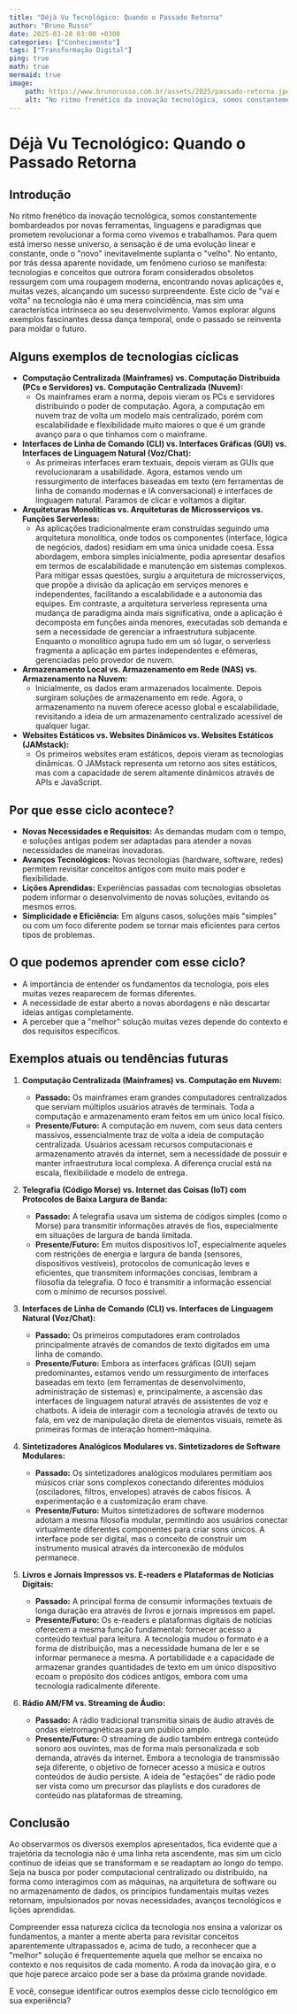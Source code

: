 ```yaml
---
title: "Déjà Vu Tecnológico: Quando o Passado Retorna"
author: "Bruno Russo"
date: 2025-03-28 03:00 +0300
categories: ["Conhecimento"]
tags: ["Transformação Digital"]
ping: true
math: true
mermaid: true
image: 
    path: https://www.brunorusso.com.br/assets/2025/passado-retorna.jpeg
    alt: "No ritmo frenético da inovação tecnológica, somos constantemente bombardeados por novas ferramentas, linguagens e paradigmas que prometem revolucionar a forma como vivemos e trabalhamos."
---
```


# Déjà Vu Tecnológico: Quando o Passado Retorna

## Introdução


No ritmo frenético da inovação tecnológica, somos constantemente bombardeados por novas ferramentas, linguagens e paradigmas que prometem revolucionar a forma como vivemos e trabalhamos. Para quem está imerso nesse universo, a sensação é de uma evolução linear e constante, onde o "novo" inevitavelmente suplanta o "velho". No entanto, por trás dessa aparente novidade, um fenômeno curioso se manifesta: tecnologias e conceitos que outrora foram considerados obsoletos ressurgem com uma roupagem moderna, encontrando novas aplicações e, muitas vezes, alcançando um sucesso surpreendente. Este ciclo de "vai e volta" na tecnologia não é uma mera coincidência, mas sim uma característica intrínseca ao seu desenvolvimento. Vamos explorar alguns exemplos fascinantes dessa dança temporal, onde o passado se reinventa para moldar o futuro.


## Alguns exemplos de tecnologias cíclicas

* **Computação Centralizada (Mainframes) vs. Computação Distribuída (PCs e Servidores) vs. Computação Centralizada (Nuvem):**
	* Os mainframes eram a norma, depois vieram os PCs e servidores distribuindo o poder de computação. Agora, a computação em nuvem traz de volta um modelo mais centralizado, porém com escalabilidade e flexibilidade muito maiores o que é um grande avanço para o que tínhamos com o mainframe.
* **Interfaces de Linha de Comando (CLI) vs. Interfaces Gráficas (GUI) vs. Interfaces de Linguagem Natural (Voz/Chat):**
	* As primeiras interfaces eram textuais, depois vieram as GUIs que revolucionaram a usabilidade. Agora, estamos vendo um ressurgimento de interfaces baseadas em texto (em ferramentas de linha de comando modernas e IA conversacional) e interfaces de linguagem natural. Paramos de clicar e voltamos a digitar.
* **Arquiteturas Monolíticas vs. Arquiteturas de Microsserviços vs. Funções Serverless:**
	* As aplicações tradicionalmente eram construídas seguindo uma arquitetura monolítica, onde todos os componentes (interface, lógica de negócios, dados) residiam em uma única unidade coesa. Essa abordagem, embora simples inicialmente, podia apresentar desafios em termos de escalabilidade e manutenção em sistemas complexos. Para mitigar essas questões, surgiu a arquitetura de microsserviços, que propõe a divisão da aplicação em serviços menores e independentes, facilitando a escalabilidade e a autonomia das equipes. Em contraste, a arquitetura serverless representa uma mudança de paradigma ainda mais significativa, onde a aplicação é decomposta em funções ainda menores, executadas sob demanda e sem a necessidade de gerenciar a infraestrutura subjacente. Enquanto o monolítico agrupa tudo em um só lugar, o serverless fragmenta a aplicação em partes independentes e efêmeras, gerenciadas pelo provedor de nuvem.
* **Armazenamento Local vs. Armazenamento em Rede (NAS) vs. Armazenamento na Nuvem:**
	* Inicialmente, os dados eram armazenados localmente. Depois surgiram soluções de armazenamento em rede. Agora, o armazenamento na nuvem oferece acesso global e escalabilidade, revisitando a ideia de um armazenamento centralizado acessível de qualquer lugar.
* **Websites Estáticos vs. Websites Dinâmicos vs. Websites Estáticos (JAMstack):**
	* Os primeiros websites eram estáticos, depois vieram as tecnologias dinâmicas. O JAMstack representa um retorno aos sites estáticos, mas com a capacidade de serem altamente dinâmicos através de APIs e JavaScript.

## Por que esse ciclo acontece?

* **Novas Necessidades e Requisitos:** As demandas mudam com o tempo, e soluções antigas podem ser adaptadas para atender a novas necessidades de maneiras inovadoras.
* **Avanços Tecnológicos:** Novas tecnologias (hardware, software, redes) permitem revisitar conceitos antigos com muito mais poder e flexibilidade.
* **Lições Aprendidas:** Experiências passadas com tecnologias obsoletas podem informar o desenvolvimento de novas soluções, evitando os mesmos erros.
* **Simplicidade e Eficiência:** Em alguns casos, soluções mais "simples" ou com um foco diferente podem se tornar mais eficientes para certos tipos de problemas.

## O que podemos aprender com esse ciclo?

* A importância de entender os fundamentos da tecnologia, pois eles muitas vezes reaparecem de formas diferentes.
* A necessidade de estar aberto a novas abordagens e não descartar ideias antigas completamente.
* A perceber que a "melhor" solução muitas vezes depende do contexto e dos requisitos específicos.

## Exemplos atuais ou tendências futuras

1.  **Computação Centralizada (Mainframes) vs. Computação em Nuvem:**
    * **Passado:** Os mainframes eram grandes computadores centralizados que serviam múltiplos usuários através de terminais. Toda a computação e armazenamento eram feitos em um único local físico.
    * **Presente/Futuro:** A computação em nuvem, com seus data centers massivos, essencialmente traz de volta a ideia de computação centralizada. Usuários acessam recursos computacionais e armazenamento através da internet, sem a necessidade de possuir e manter infraestrutura local complexa. A diferença crucial está na escala, flexibilidade e modelo de entrega.

2.  **Telegrafia (Código Morse) vs. Internet das Coisas (IoT) com Protocolos de Baixa Largura de Banda:**
    * **Passado:** A telegrafia usava um sistema de códigos simples (como o Morse) para transmitir informações através de fios, especialmente em situações de largura de banda limitada.
    * **Presente/Futuro:** Em muitos dispositivos IoT, especialmente aqueles com restrições de energia e largura de banda (sensores, dispositivos vestíveis), protocolos de comunicação leves e eficientes, que transmitem informações concisas, lembram a filosofia da telegrafia. O foco é transmitir a informação essencial com o mínimo de recursos possível.

3.  **Interfaces de Linha de Comando (CLI) vs. Interfaces de Linguagem Natural (Voz/Chat):**
    * **Passado:** Os primeiros computadores eram controlados principalmente através de comandos de texto digitados em uma linha de comando.
    * **Presente/Futuro:** Embora as interfaces gráficas (GUI) sejam predominantes, estamos vendo um ressurgimento de interfaces baseadas em texto (em ferramentas de desenvolvimento, administração de sistemas) e, principalmente, a ascensão das interfaces de linguagem natural através de assistentes de voz e chatbots. A ideia de interagir com a tecnologia através de texto ou fala, em vez de manipulação direta de elementos visuais, remete às primeiras formas de interação homem-máquina.

4.  **Sintetizadores Analógicos Modulares vs. Sintetizadores de Software Modulares:**
    * **Passado:** Os sintetizadores analógicos modulares permitiam aos músicos criar sons complexos conectando diferentes módulos (osciladores, filtros, envelopes) através de cabos físicos. A experimentação e a customização eram chave.
    * **Presente/Futuro:** Muitos sintetizadores de software modernos adotam a mesma filosofia modular, permitindo aos usuários conectar virtualmente diferentes componentes para criar sons únicos. A interface pode ser digital, mas o conceito de construir um instrumento musical através da interconexão de módulos permanece.

5.  **Livros e Jornais Impressos vs. E-readers e Plataformas de Notícias Digitais:**
    * **Passado:** A principal forma de consumir informações textuais de longa duração era através de livros e jornais impressos em papel.
    * **Presente/Futuro:** Os e-readers e plataformas digitais de notícias oferecem a mesma função fundamental: fornecer acesso a conteúdo textual para leitura. A tecnologia mudou o formato e a forma de distribuição, mas a necessidade humana de ler e se informar permanece a mesma. A portabilidade e a capacidade de armazenar grandes quantidades de texto em um único dispositivo ecoam o propósito dos códices antigos, embora com uma tecnologia radicalmente diferente.

6.  **Rádio AM/FM vs. Streaming de Áudio:**
    * **Passado:** A rádio tradicional transmitia sinais de áudio através de ondas eletromagnéticas para um público amplo.
    * **Presente/Futuro:** O streaming de áudio também entrega conteúdo sonoro aos ouvintes, mas de forma mais personalizada e sob demanda, através da internet. Embora a tecnologia de transmissão seja diferente, o objetivo de fornecer acesso a música e outros conteúdos de áudio persiste. A ideia de "estações" de rádio pode ser vista como um precursor das playlists e dos curadores de conteúdo nas plataformas de streaming.


## Conclusão

Ao observarmos os diversos exemplos apresentados, fica evidente que a trajetória da tecnologia não é uma linha reta ascendente, mas sim um ciclo contínuo de ideias que se transformam e se readaptam ao longo do tempo. Seja na busca por poder computacional centralizado ou distribuído, na forma como interagimos com as máquinas, na arquitetura de software ou no armazenamento de dados, os princípios fundamentais muitas vezes retornam, impulsionados por novas necessidades, avanços tecnológicos e lições aprendidas. 

Compreender essa natureza cíclica da tecnologia nos ensina a valorizar os fundamentos, a manter a mente aberta para revisitar conceitos aparentemente ultrapassados e, acima de tudo, a reconhecer que a "melhor" solução é frequentemente aquela que melhor se encaixa no contexto e nos requisitos de cada momento. A roda da inovação gira, e o que hoje parece arcaico pode ser a base da próxima grande novidade. 

E você, consegue identificar outros exemplos desse ciclo tecnológico em sua experiência?
